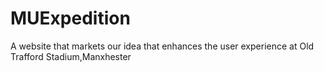 # MUExpedition
A website that markets our idea that enhances the user experience at Old Trafford Stadium,Manxhester
